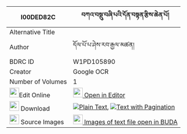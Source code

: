 |I00DED82C|བཀའ་བསྡུ་བཞི་པའི་དོན་བསྟན་རྩིས་ཆེན་པོ། 
| --- | --- 
|Alternative Title |
|Author| དོལ་པོ་པ་ཤེས་རབ་རྒྱལ་མཚན།
|BDRC ID | W1PD105890
|Creator | Google OCR
|Number of Volumes| 1
|<img width="25" src="https://img.icons8.com/color/25/000000/edit-property.png">Edit Online| [<img width="25" src="https://avatars.githubusercontent.com/u/45091458?s=200&v=4"> Open in Editor](http://editor.openpecha.org/I00DED82C)
|<img width="25" src="https://img.icons8.com/fluent/48/000000/download-2.png"/>  Download | [![](https://img.icons8.com/color/20/000000/txt.png)Plain Text](https://github.com/Openpecha/I00DED82C/releases/download/v1/ka_du_shyipa_i_don_tentsi_chen_plain_I00DED82C.zip), [![](https://img.icons8.com/color/20/000000/txt.png)Text with Pagination](https://github.com/Openpecha/I00DED82C/releases/download/v1/ka_du_shyipa_i_don_tentsi_chen_pages_I00DED82C.zip)
|<img width="25" src="https://img.icons8.com/plasticine/100/000000/pictures-folder.png"/>  Source Images | [<img width="25" src="https://library.bdrc.io/icons/BUDA-small.svg"> Images of text file open in BUDA](https://library.bdrc.io/show/bdr:W1PD105890)